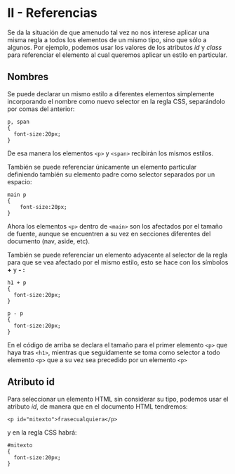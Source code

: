 # II - Referencias

Se da la situación de que amenudo tal vez no nos interese aplicar una misma regla a todos los elementos de un mismo tipo, sino que sólo a algunos. Por ejemplo, podemos usar los valores de los atributos *id* y *class* para referenciar el elemento al cual queremos aplicar un estilo en particular.

## Nombres

Se puede declarar un mismo estilo a diferentes elementos simplemente incorporando el nombre como nuevo selector en la regla CSS, separándolo por comas del anterior:

```
p, span
{
  font-size:20px;
}
```
De esa manera los elementos `<p>` y `<span>` recibirán los mismos estilos.

También se puede referenciar únicamente un elemento particular definiendo también su elemento padre como selector separados por un espacio:

```
main p
{
    font-size:20px;
}   
```

Ahora los elementos `<p>` dentro de `<main>` son los afectados por el tamaño de fuente, aunque se encuentren a su vez en secciones diferentes del documento (nav, aside, etc).

También se puede referenciar un elemento adyacente al selector de la regla para que se vea afectado por el mismo estilo, esto se hace con los símbolos **+** y **- :**

```
h1 + p
{
  font-size:20px;
}

p - p
{
  font-size:20px;
}
```

En el código de arriba se declara el tamaño para el primer elemento `<p>` que haya tras `<h1>`, mientras que seguidamente se toma como selector a todo elemento `<p>` que a su vez sea precedido por un elemento `<p>`

## Atributo id

Para seleccionar un elemento HTML sin considerar su tipo, podemos usar el atributo *id*, de manera que en el documento HTML tendremos:

`<p id="mitexto">frasecualquiera</p>`

y en la regla CSS habrá:

```
#mitexto
{
  font-size:20px;
}
```
